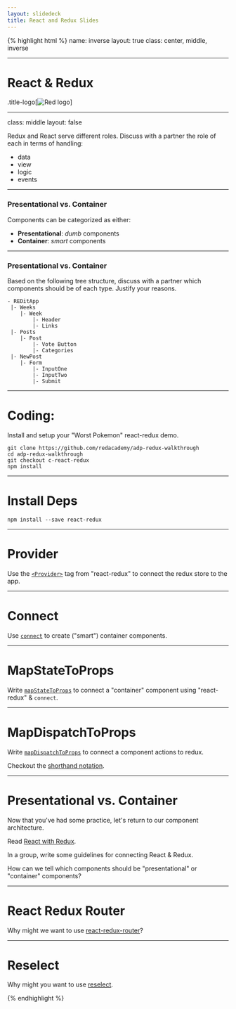 ```yaml
---
layout: slidedeck
title: React and Redux Slides
---
```


{% highlight html %}
name: inverse
layout: true
class: center, middle, inverse

---

# React & Redux

.title-logo[![Red logo](/public/img/red-logo-white.svg)]

---
class: middle
layout: false

Redux and React serve different roles. Discuss with a partner the role of each in terms of handling:
- data
- view
- logic
- events

---

### Presentational vs. Container

Components can be categorized as either:

- **Presentational**: *dumb* components
- **Container**: *smart* components

---

### Presentational vs. Container

Based on the following tree structure, discuss with a partner which components should be of each type. Justify your reasons.

```
- REDitApp
 |- Weeks
    |- Week
        |- Header
        |- Links
 |- Posts
    |- Post
        |- Vote Button
        |- Categories
 |- NewPost
    |- Form
        |- InputOne
        |- InputTwo
        |- Submit
```

---

# Coding:

Install and setup your "Worst Pokemon" react-redux demo.

```shell
git clone https://github.com/redacademy/adp-redux-walkthrough
cd adp-redux-walkthrough
git checkout c-react-redux
npm install
```

---

# Install Deps

`npm install --save react-redux`

---

# Provider

Use the [`<Provider>`](https://github.com/reactjs/react-redux/blob/master/docs/api.md#provider-store) tag from "react-redux" to connect the redux store to the app.

---

# Connect

Use [`connect`](https://github.com/reactjs/react-redux/blob/master/docs/api.md#connectmapstatetoprops-mapdispatchtoprops-mergeprops-options) to create ("smart") container components.

---

# MapStateToProps

Write [`mapStateToProps`](https://github.com/reactjs/react-redux/blob/master/docs/api.md#connectmapstatetoprops-mapdispatchtoprops-mergeprops-options) to connect a "container" component using "react-redux" & `connect`.

---

# MapDispatchToProps

Write [`mapDispatchToProps`](https://github.com/reactjs/react-redux/blob/master/docs/api.md#connectmapstatetoprops-mapdispatchtoprops-mergeprops-options) to connect a component actions to redux.

Checkout the [shorthand notation](https://egghead.io/lessons/javascript-redux-using-mapdispatchtoprops-shorthand-notation).

---

# Presentational vs. Container

Now that you've had some practice, let's return to our component architecture.

Read [React with Redux](http://redux.js.org/docs/basics/UsageWithReact.html).

In a group, write some guidelines for connecting React & Redux.

How can we tell which components should be "presentational" or "container" components?

---

# React Redux Router

Why might we want to use [react-redux-router](https://github.com/reactjs/react-router-redux)?

---

# Reselect

Why might you want to use [reselect](https://github.com/reactjs/reselect).


{% endhighlight %}
